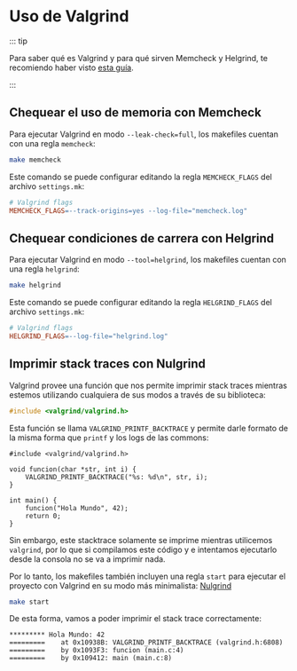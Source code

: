 # Uso de Valgrind

::: tip

Para saber qué es Valgrind y para qué sirven Memcheck y Helgrind, te recomiendo
haber visto [esta guía](https://docs.utnso.com.ar/guias/herramientas/valgrind).

:::

## Chequear el uso de memoria con Memcheck

Para ejecutar Valgrind en modo `--leak-check=full`, los makefiles cuentan con
una regla `memcheck`:

```bash
make memcheck
```
Este comando se puede configurar editando la regla `MEMCHECK_FLAGS` del archivo
`settings.mk`:

```makefile
# Valgrind flags
MEMCHECK_FLAGS=--track-origins=yes --log-file="memcheck.log"
```

## Chequear condiciones de carrera con Helgrind

Para ejecutar Valgrind en modo `--tool=helgrind`, los makefiles cuentan con
una regla `helgrind`:

```bash
make helgrind
```
Este comando se puede configurar editando la regla `HELGRIND_FLAGS` del archivo
`settings.mk`:

```makefile
# Valgrind flags
HELGRIND_FLAGS=--log-file="helgrind.log"
```

## Imprimir stack traces con Nulgrind

Valgrind provee una función que nos permite imprimir stack traces mientras
estemos utilizando cualquiera de sus modos a través de su biblioteca:

```c
#include <valgrind/valgrind.h>
```

Esta función se llama `VALGRIND_PRINTF_BACKTRACE` y permite darle formato de la
misma forma que `printf` y los logs de las commons:

```c{4}
#include <valgrind/valgrind.h>

void funcion(char *str, int i) {
    VALGRIND_PRINTF_BACKTRACE("%s: %d\n", str, i);
}

int main() {
    funcion("Hola Mundo", 42);
    return 0;
}
```
Sin embargo, este stacktrace solamente se imprime mientras utilicemos
`valgrind`, por lo que si compilamos este código y e intentamos ejecutarlo desde
la consola no se va a imprimir nada.

Por lo tanto, los makefiles también incluyen una regla `start` para ejecutar el
proyecto con Valgrind en su modo más minimalista:
[Nulgrind](https://valgrind.org/docs/manual/nl-manual.html)
```bash
make start
```

De esta forma, vamos a poder imprimir el stack trace correctamente:
```
********* Hola Mundo: 42
=========    at 0x10938B: VALGRIND_PRINTF_BACKTRACE (valgrind.h:6808)
=========    by 0x1093F3: funcion (main.c:4)
=========    by 0x109412: main (main.c:8)
```
